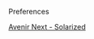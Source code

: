 Preferences

[Avenir Next - Solarized ](https://github.com/ekoranek12/Preferences/blob/master/Screenshots/AvenirNextSolarized.png)

